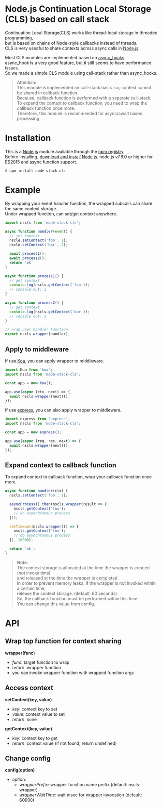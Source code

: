 # Node.js Continuation Local Storage (CLS) based on call stack
Continuation Local Storage(CLS) works like thread-local storage in threaded programming,  
but is based on chains of Node-style callbacks instead of threads.  
CLS is very useaful to share contexts across async calls in [Node.js](https://nodejs.org/en/).  

Most CLS modules are implemented based on [async_hooks](https://nodejs.org/docs/latest-v8.x/api/async_hooks.html).  
async_hook is a very good feature, but it still seems to have performance issues.  
So we made a simple CLS module using call-stack rather than async_hooks.

> Attention:  
> This module is implemented on call-stack basis. so, context cannot be shared in callback function.  
> Because, callback function is performed with a separate call-stack.  
> To expand the context to callback function, you need to wrap the callback function once more.  
> Therefore, this module is recommended for async/await based processing.

# Installation
This is a [Node.js](https://nodejs.org/en/) module available through the
[npm registry](https://www.npmjs.com/).  
Before installing, [download and install Node.js](https://nodejs.org/en/download/).
node.js v7.6.0 or higher for ES2015 and async function support.

```console
$ npm install node-stack-cls
```

# Example
By wrapping your event handler function, the wrapped subcalls can share the same context storage.  
Under wrapped function, can set/get context anywhere.

```js
import nscls from 'node-stack-cls';

async function handler(event) {
  // set context
  nscle.setContext('foo', 1);
  nscle.setContext('bar', 2);

  await process1();
  await process2();
  return 'ok'
}

async function process1() {
  // get context
  console.log(nscls.getContext('foo'));
  // console out: 1
}

async function process2() {
  // get context
  console.log(nscls.getContext('bar'));
  // console out: 2
}

// wrap user handler function
export nscls.wrapper(handler);

```

## Apply to middleware
If use [Koa](https://koajs.com/), you can apply wrapper to middleware.
```js
import Koa from 'koa';
import nscls from 'node-stack-cls';

const app = new Koa();

app.use(async (ctx, next) => {
  await nscls.wrapper(next)();
});
```
If use [express](http://expressjs.com/), you can also apply wrapper to middleware.
```js
import express from 'express';
import nscls from 'node-stack-cls';

const app = new express();

app.use(async (req, res, next) => {
  await nscls.wrapper(next)();
});
```

## Expand context to callback function
To expand context to callback function, wrap your callback function once more.
```js
async function handler(ctx) {
  nscls.setContext('foo', 1);

  asyncProcess().then(nscls.wrapper(result => {
    nscls.getContext('foo');
    // do asynchronous process
  }));

  setTimeout(nscls.wrapper(() => {
    nscls.getContext('foo');
    // do asynchronous process
  }), 10000);

  return 'ok';
}
```
> Note:  
> The context storage is allocated at the time the wrapper is created (not invoke time)  
> and released at the time the wrapper is completed.  
> In order to prevent memory leaks, if the wrapper is not invoked within a certain time,  
> release the context storage. (default: 60 seconds)  
> So, the callback function must be performed within this time.  
> You can change this value from config.

# API
## Wrap top function for context sharing
**wrapper(func)**  
- *func*: target function to wrap
- *return*: wrapper function
- you can invoke wrapper function with wrapped function args

## Access context
**setContext(key, value)**
- *key*: context key to set
- *value*: context value to set
- *return*: none

**getContext(key, value)**
- *key*: context key to get
- *return*: context value (if not found, return undefined)

## Change config
**config(option)**
- *option*:
  - *wrapperPrefix*: wrapper function name prefix (default: nscls-wrapper)
  - *wrapperWaitTime*: wait msec for wrapper invocation (default: 60000)